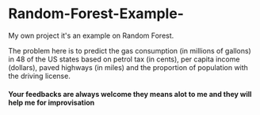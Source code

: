 # Random-Forest-Example-
My own project it's an example on Random Forest.

The problem here is to predict the gas consumption (in millions of gallons) in 48 of the US states based on petrol tax (in cents), per capita income (dollars), paved highways (in miles) and the proportion of population with the driving license.

#### Your feedbacks are always welcome they means alot to me and they will help me for improvisation
